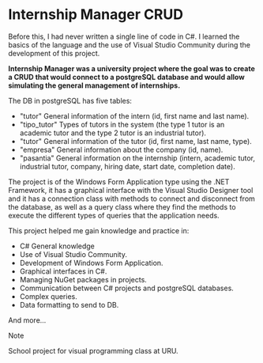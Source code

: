 # Internship Manager CRUD

Before this, I had never written a single line of code in C#. I learned the basics of the language and the use of Visual Studio Community during the development of this project.

**Internship Manager was a university project where the goal was to create a CRUD that would connect to a postgreSQL database and would allow simulating the general management of internships.**

The DB in postgreSQL has five tables:
- "tutor" General information of the intern (id, first name and last name).
- "tipo_tutor" Types of tutors in the system (the type 1 tutor is an academic tutor and the type 2 tutor is an industrial tutor).
- "tutor" General information of the tutor (id, first name, last name, type).
- "empresa" General information about the company (id, name).
- "pasantia" General information on the internship (intern, academic tutor, industrial tutor, company, hiring date, start date, completion date).

The project is of the Windows Form Application type using the .NET Framework, it has a graphical interface with the Visual Studio Designer tool and it has a connection class with methods to connect and disconnect from the database, as well as a query class where they find the methods to execute the different types of queries that the application needs.

This project helped me gain knowledge and practice in:

- C# General knowledge
- Use of Visual Studio Community.
- Development of Windows Form Application.
- Graphical interfaces in C#.
- Managing NuGet packages in projects.
- Communication between C# projects and postgreSQL databases.
- Complex queries.
- Data formatting to send to DB.

And more...

> [!NOTE]
> School project for visual programming class at URU.
